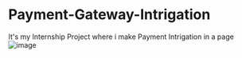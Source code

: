# Payment-Gateway-Intrigation
It's my Internship Project where i make Payment Intrigation in a page
![image](https://user-images.githubusercontent.com/86983295/179911308-3b221de2-2251-4957-b935-b2595ea7d91f.png)
